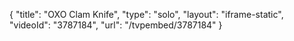 {
    "title": "OXO Clam Knife",
    "type": "solo",
    "layout": "iframe-static",
    "videoId": "3787184",
    "url": "\/tvpembed\/3787184"
}